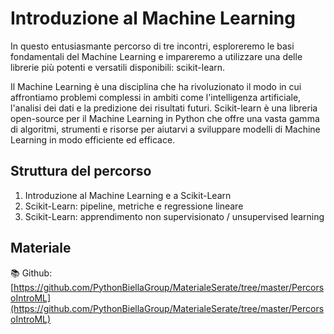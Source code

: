 # Introduzione al Machine Learning

In questo entusiasmante percorso di tre incontri, esploreremo le basi fondamentali del Machine Learning e impareremo a utilizzare una delle librerie più potenti e versatili disponibili: scikit-learn.

Il Machine Learning è una disciplina che ha rivoluzionato il modo in cui affrontiamo problemi complessi in ambiti come l'intelligenza artificiale, l'analisi dei dati e la predizione dei risultati futuri. Scikit-learn è una libreria open-source per il Machine Learning in Python che offre una vasta gamma di algoritmi, strumenti e risorse per aiutarvi a sviluppare modelli di Machine Learning in modo efficiente ed efficace.

## Struttura del percorso

1. Introduzione al Machine Learning e a Scikit-Learn
2. Scikit-Learn: pipeline, metriche e regressione lineare
3. Scikit-Learn: apprendimento non supervisionato / unsupervised learning

## Materiale

📚 Github: [https://github.com/PythonBiellaGroup/MaterialeSerate/tree/master/PercorsoIntroML](https://github.com/PythonBiellaGroup/MaterialeSerate/tree/master/PercorsoIntroML)